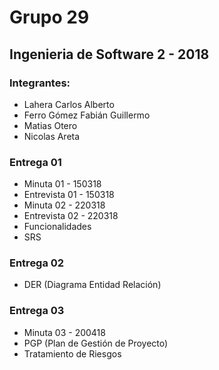 # Grupo 29

## Ingenieria de Software 2 - 2018

### Integrantes:

* Lahera Carlos Alberto
* Ferro Gómez Fabián Guillermo
* Matias Otero
* Nicolas Areta

### Entrega 01

* Minuta 01 - 150318
* Entrevista 01 - 150318
* Minuta 02 - 220318
* Entrevista 02 - 220318
* Funcionalidades
* SRS

### Entrega 02

* DER (Diagrama Entidad Relación)

### Entrega 03

* Minuta 03 - 200418
* PGP (Plan de Gestión de Proyecto)
* Tratamiento de Riesgos

